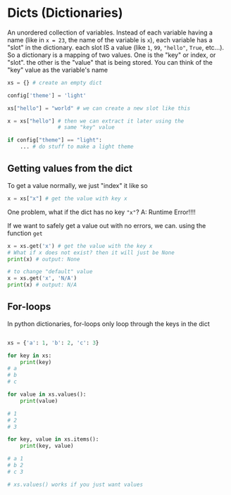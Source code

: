 # Dicts (Dictionaries)
An unordered collection of variables. Instead of each variable having a name (like in `x = 23`, the name of the variable is `x`), each variable has a "slot" in the dictionary. each slot IS a value (like `1`, `99`, `"hello"`, `True`, etc...). So a dictionary is a mapping of two values. One is the "key" or index, or "slot". the other is the "value" that is being stored. You can think of the "key" value as the variable's name

```python
xs = {} # create an empty dict

config['theme'] = 'light'

xs["hello"] = "world" # we can create a new slot like this

x = xs["hello"] # then we can extract it later using the
                # same "key" value

if config["theme"] == "light":
    ... # do stuff to make a light theme
```

## Getting values from the dict
To get a value normally, we just "index" it like so
```python
x = xs["x"] # get the value with key x
```
One problem, what if the dict has no key `"x"`?
A: Runtime Error!!!!

If we want to safely get a value out with no errors,
we can. using the function `get`
```python
x = xs.get('x') # get the value with the key x
# What if x does not exist? then it will just be None
print(x) # output: None

# to change "default" value
x = xs.get('x', 'N/A')
print(x) # output: N/A
```

## For-loops

In python dictionaries, for-loops only loop through the keys
in the dict

```python

xs = {'a': 1, 'b': 2, 'c': 3}

for key in xs:
    print(key)
# a
# b
# c

for value in xs.values():
    print(value)

# 1
# 2
# 3

for key, value in xs.items():
    print(key, value)

# a 1
# b 2
# c 3

# xs.values() works if you just want values
```
